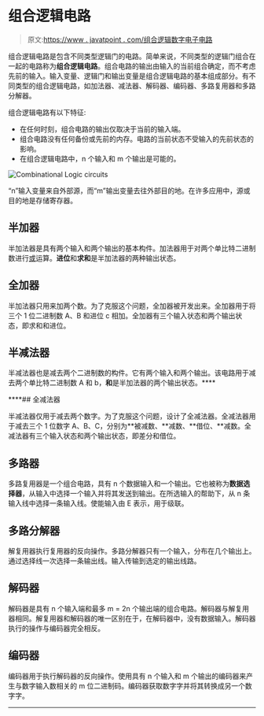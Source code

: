 # 组合逻辑电路

> 原文:[https://www . javatpoint . com/组合逻辑数字电子电路](https://www.javatpoint.com/combinational-logic-circuits-in-digital-electronics)

组合逻辑电路是包含不同类型逻辑门的电路。简单来说，不同类型的逻辑门组合在一起的电路称为**组合逻辑电路**。组合电路的输出由输入的当前组合确定，而不考虑先前的输入。输入变量、逻辑门和输出变量是组合逻辑电路的基本组成部分。有不同类型的组合逻辑电路，如加法器、减法器、解码器、编码器、多路复用器和多路分解器。

组合逻辑电路有以下特征:

*   在任何时刻，组合电路的输出仅取决于当前的输入端。
*   组合电路没有任何备份或先前的内存。电路的当前状态不受输入的先前状态的影响。
*   在组合逻辑电路中，n 个输入和 m 个输出是可能的。

![Combinational Logic circuits](../Images/f1990bc40d9162a3485634d23ac02803.png)

“n”输入变量来自外部源，而“m”输出变量去往外部目的地。在许多应用中，源或目的地是存储寄存器。

## 半加器

半加法器是具有两个输入和两个输出的基本构件。加法器用于对两个单比特二进制数进行[或](https://www.javatpoint.com/or-gate-in-digital-electronics)运算。**进位**和**求和**是半加法器的两种输出状态。

## 全加器

半加法器只用来加两个数。为了克服这个问题，全加器被开发出来。全加器用于将三个 1 位二进制数 A、B 和进位 c 相加。全加器有三个输入状态和两个输出状态，即求和和进位。

## 半减法器

半减法器也是减去两个二进制数的构件。它有两个输入和两个输出。该电路用于减去两个单比特二进制数 A 和 b，**和**是半加法器的两个输出状态。****

 ****## 全减法器

半减法器仅用于减去两个数字。为了克服这个问题，设计了全减法器。全减法器用于减去三个 1 位数字 A、B、C，分别为**被减数、**减数、**借位、**减数。全减法器有三个输入状态和两个输出状态，即差分和借位。

## 多路器

多路复用器是一个组合电路，具有 n 个数据输入和一个输出。它也被称为**数据选择器**，从输入中选择一个输入并将其发送到输出。在所选输入的帮助下，从 n 条输入线中选择一条输入线。使能输入由 E 表示，用于级联。

## 多路分解器

解复用器执行复用器的反向操作。多路分解器只有一个输入，分布在几个输出上。通过选择线一次选择一条输出线。输入传输到选定的输出线路。

## 解码器

解码器是具有 n 个输入端和最多 m = 2n 个输出端的组合电路。解码器与解复用器相同。解复用器和解码器的唯一区别在于，在解码器中，没有数据输入。解码器执行的操作与编码器完全相反。

## 编码器

编码器用于执行解码器的反向操作。使用具有 n 个输入和 m 个输出的编码器来产生与数字输入数相关的 m 位二进制码。编码器获取数字字并将其转换成另一个数字字。

* * *****